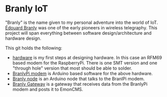 # Branly IoT

"Branly" is the name given to my personal adventure into the world of IoT. [Édouard Branly](https://en.wikipedia.org/wiki/Édouard_Branly) was one of the early pioneers in wireless telegraphy. This project will span everything between software design/architecture and hardware design.

This git holds the following:

* [hardware](https://github.com/kanflo/branly-iot/hardware) is my first steps at designing hardware. In this case an RFM69 based modem for the RaspberryPi. There is one SMT version and one "through hole" version that most should be able to solder.
* [BranlyPi modem](https://github.com/kanflo/branly-iot/branly_pi_modem) is Arduino based software for the above hardware.
* [Branly node](https://github.com/kanflo/branly-iot/branly_node) is an Arduino node that talks to the BranlPi modem.
* [Branly Gateway](https://github.com/kanflo/branly-iot/branly-gateway) is a gateway that receives data from the BranlyPi modem and posts it to EmonCMS.
